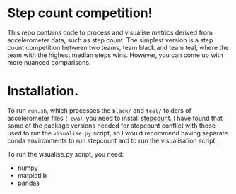 # Step count competition!
This repo contains code to process and visualise metrics derived from accelerometer data, such as step count.
The simplest version is a step count competition between two teams, team black and team teal, where the team with the highest median steps wins. However, you can come up with more nuanced comparisons.

# Installation.
To run `run.sh`, which processes the `black/` and `teal/` folders of accelerometer files (`.cwa`), you need to install [stepcount](https://github.com/OxWearables/stepcount/tree/main). I have found that some of the package versions needed for stepcount conflict with those used to run the `visualise.py` script, so I would recommend having separate conda environments to run stepcount and to run the visualisation script.

To run the visualise.py script, you need:
- numpy
- matplotlib
- pandas